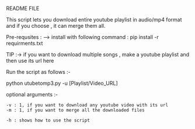 README FILE

This script lets you download entire youtube playlist in audio/mp4 format and if you choose , it can merge them all.

Pre-requsites : 
--> install with following command :
        pip install -r requirments.txt

TIP :-> if you want to download multiple songs  , make a youtube playlist and then use its url here 

Run the script as follows :-

python utubetomp3.py -u [Playlist/Video_URL] 

optional arguments :-

    -v : 1, if you want to download any youtube video with its url 
    -m : 1, if you want to merge all the downloaded files

    -h : shows how to use the script


